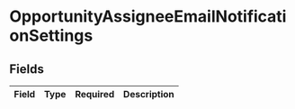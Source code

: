 # OpportunityAssigneeEmailNotificationSettings


## Fields

| Field       | Type        | Required    | Description |
| ----------- | ----------- | ----------- | ----------- |